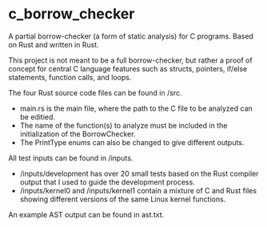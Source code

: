 # c_borrow_checker
A partial borrow-checker (a form of static analysis) for C programs. Based on Rust and written in Rust.

This project is not meant to be a full borrow-checker, but rather a proof of concept for central C language features such as structs, pointers, if/else statements, function calls, and loops.

The four Rust source code files can be found in /src.
  - main.rs is the main file, where the path to the C file to be analyzed can be editied.
  - The name of the function(s) to analyze must be included in the initialization of the BorrowChecker.
  - The PrintType enums can also be changed to give different outputs.

All test inputs can be found in /inputs.
  - /inputs/development has over 20 small tests based on the Rust compiler output that I used to guide the development process.
  - /inputs/kernel0 and /inputs/kernel1 contain a mixture of C and Rust files showing different versions of the same Linux kernel functions.

An example AST output can be found in ast.txt.
